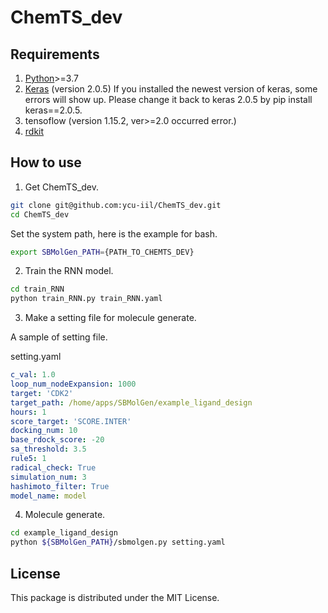 # ChemTS_dev

## Requirements

1. [Python](https://www.anaconda.com/download/)>=3.7
2. [Keras](https://github.com/fchollet/keras) (version 2.0.5) If you installed the newest version of keras, some errors will show up. Please change it back to keras 2.0.5 by pip install keras==2.0.5. 
3. tensoflow (version 1.15.2, ver>=2.0 occurred error.) 
4. [rdkit](https://anaconda.org/rdkit/rdkit)

## How to use

1. Get ChemTS_dev.

```bash
git clone git@github.com:ycu-iil/ChemTS_dev.git
cd ChemTS_dev
```

Set the system path, here is the example for bash.

```bash
export SBMolGen_PATH={PATH_TO_CHEMTS_DEV} 
```

2. Train the RNN model.

```bash
cd train_RNN
python train_RNN.py train_RNN.yaml
```

3. Make a setting file for molecule generate.

A sample of setting file.

setting.yaml

```yaml
c_val: 1.0
loop_num_nodeExpansion: 1000
target: 'CDK2'
target_path: /home/apps/SBMolGen/example_ligand_design
hours: 1
score_target: 'SCORE.INTER'
docking_num: 10
base_rdock_score: -20
sa_threshold: 3.5
rule5: 1
radical_check: True
simulation_num: 3
hashimoto_filter: True
model_name: model
```

4. Molecule generate.

```bash
cd example_ligand_design
python ${SBMolGen_PATH}/sbmolgen.py setting.yaml
```

## License

This package is distributed under the MIT License.

